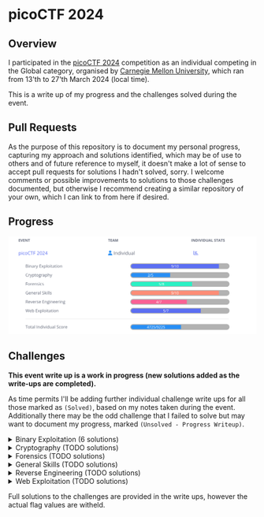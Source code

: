 # picoCTF 2024

## Overview ##

I participated in the [picoCTF 2024](www.picoctf.org) competition as an individual competing in the Global category, organised by [Carnegie Mellon University](https://cmu.edu/), which ran from 13'th to 27'th March 2024 (local time). 

This is a write up of my progress and the challenges solved during the event.

## Pull Requests ##

As the purpose of this repository is to document my personal progress, capturing my approach and solutions identified, which may be of use to others and of future reference to myself, it doesn't make a lot of sense to accept pull requests for solutions I hadn't solved, sorry. I welcome comments or possible improvements to solutions to those challenges documented, but otherwise I recommend creating a similar repository of your own, which I can link to from here if desired.

## Progress ##

![Screenshot of a challenge progress during event](event-score-progression.png)

## Challenges ##

**This event write up is a work in progress (new solutions added as the write-ups are completed).**

As time permits I'll be adding further individual challenge write ups for all those marked as `(Solved)`, based on my notes taken during the event. Additionally there may be the odd challenge that I failed to solve but may want to document my progress, marked `(Unsolved - Progress Writeup)`.

<details>
  <summary>Binary Exploitation (6 solutions)</summary>

* **[format string 0](Binary%20Exploitation/format%20string%200/format%20string%200.md) (Solved)**
* **[heap 0](Binary%20Exploitation/heap%200/heap%200.md) (Solved)**
* **[format string 1](Binary%20Exploitation/format%20string%201/format%20string%201.md) (Solved)**
* **[heap 1](Binary%20Exploitation/heap%201/heap%201.md) (Solved)**
* **[heap 2](Binary%20Exploitation/heap%202/heap%202.md) (Solved)**
* **[heap 3](Binary%20Exploitation/heap%203/heap%203.md) (Solved)**
* format string 2 (Solved)
* format string 3 (Solved)
* **[babygame03](Binary%20Exploitation/babygame03/babygame03.md) (Solved)**
* high frequency troubles (Unsolved)

</details>

<details>
  <summary>Cryptography (TODO solutions)</summary>

* interencdec (Solved)
* Custom encryption (Solved)
* C3 (Unsolved)
* rsa_oracle (Unsolved)
* flag_printer (Unsolved)

</details>

<details>
  <summary>Forensics (TODO solutions)</summary>

* Scan Surprise (Solved)
* Verify (Solved)
* CanYouSee (Solved)
* Secret of the Polyglot (Solved)
* Mob psycho (Unsolved)
* endianness-v2 (Solved)
* Blast from the past (Unsolved)
* Dear Diary (Unsolved)

</details>

<details>
  <summary>General Skills (TODO solutions)</summary>

* Super SSH (Solved)
* Commitment Issues (Solved)
* Time Machine (Solved)
* Blame Game (Solved)
* Collaborative Development (Solved)
* binhexa (Solved)
* Binary Search (Solved)
* endianness (Solved)
* dont-you-love-banners (Solved)
* SansAlpha (Unsolved)

</details>

<details>
  <summary>Reverse Engineering (TODO solutions)</summary>

* packer (Solved)
* FactCheck (Unsolved)
* WinAntiDbg0x100 (Solved)
* Classic Crackme 0x100 (Solved)
* weirdSnake (Unsolved)
* WinAntiDbg0x200 (Solved)
* WinAntiDbg0x300 (Unsolved)

</details>

<details>
  <summary>Web Exploitation (TODO solutions)</summary>

* Bookmarklet (Solved)
* WebDecode (Solved)
* IntroToBurp (Solved)
* Unminify (Solved)
* No Sql Injection (Solved)
* Trickster (Unsolved)
* elements (Unsolved)

</details>

Full solutions to the challenges are provided in the write ups, however the actual flag values are witheld.
